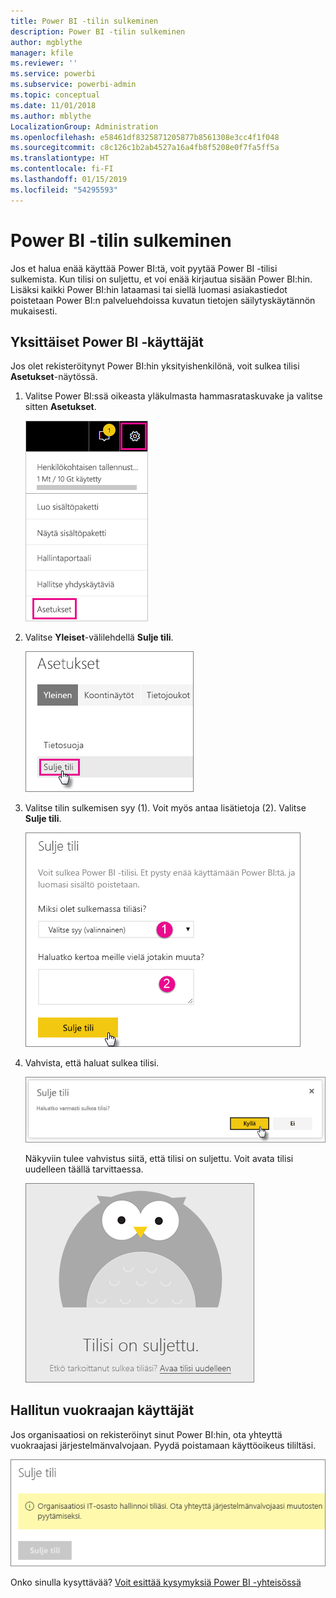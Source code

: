 ```yaml
---
title: Power BI -tilin sulkeminen
description: Power BI -tilin sulkeminen
author: mgblythe
manager: kfile
ms.reviewer: ''
ms.service: powerbi
ms.subservice: powerbi-admin
ms.topic: conceptual
ms.date: 11/01/2018
ms.author: mblythe
LocalizationGroup: Administration
ms.openlocfilehash: e58461df8325871205877b8561308e3cc4f1f048
ms.sourcegitcommit: c8c126c1b2ab4527a16a4fb8f5208e0f7fa5ff5a
ms.translationtype: HT
ms.contentlocale: fi-FI
ms.lasthandoff: 01/15/2019
ms.locfileid: "54295593"
---
```

# <a name="closing-your-power-bi-account"></a>Power BI -tilin sulkeminen

Jos et halua enää käyttää Power BI:tä, voit pyytää Power BI -tilisi sulkemista.  Kun tilisi on suljettu, et voi enää kirjautua sisään Power BI:hin. Lisäksi kaikki Power BI:hin lataamasi tai siellä luomasi asiakastiedot poistetaan Power BI:n palveluehdoissa kuvatun tietojen säilytyskäytännön mukaisesti.

## <a name="individual-power-bi-users"></a>Yksittäiset Power BI ‑käyttäjät

Jos olet rekisteröitynyt Power BI:hin yksityishenkilönä, voit sulkea tilisi **Asetukset**-näytössä.

1. Valitse Power BI:ssä oikeasta yläkulmasta hammasrataskuvake ja valitse sitten **Asetukset**.

    ![Asetukset](media/service-admin-closing-your-account/closeaccount-settings.png)

1. Valitse **Yleiset**-välilehdellä **Sulje tili**.

    ![Sulje tili](media/service-admin-closing-your-account/closeaccount-settings2.png)

1. Valitse tilin sulkemisen syy (1). Voit myös antaa lisätietoja (2). Valitse **Sulje tili**.

    ![Valitse syy](media/service-admin-closing-your-account/closeaccount-settings3.png)

1. Vahvista, että haluat sulkea tilisi.

    ![Vahvista sulkeminen](media/service-admin-closing-your-account/closeaccount-settings4.png)

    Näkyviin tulee vahvistus siitä, että tilisi on suljettu. Voit avata tilisi uudelleen täällä tarvittaessa.

    ![Tilin vahvistus](media/service-admin-closing-your-account/closeaccount-settings5.png)

## <a name="managed-tenant-users"></a>Hallitun vuokraajan käyttäjät

Jos organisaatiosi on rekisteröinyt sinut Power BI:hin, ota yhteyttä vuokraajasi järjestelmänvalvojaan. Pyydä poistamaan käyttöoikeus tililtäsi.

![Hallinnoidun tilin sulkeminen](media/service-admin-closing-your-account/closeaccountmanaged.png)

Onko sinulla kysyttävää? [Voit esittää kysymyksiä Power BI -yhteisössä](http://community.powerbi.com/)